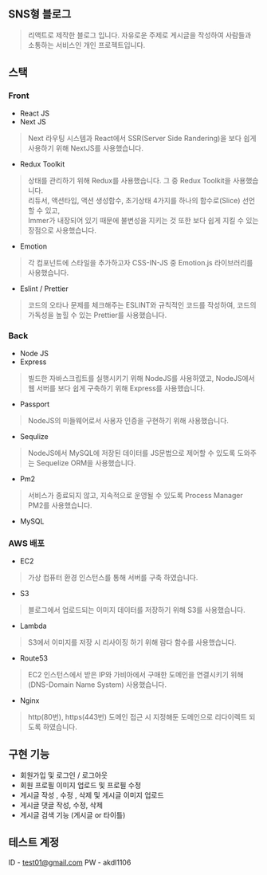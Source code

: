 ## SNS형 블로그
>리액트로 제작한 블로그 입니다. 자유로운 주제로 게시글을 작성하여 사람들과 소통하는 서비스인 개인 프로젝트입니다.  

## 스택

### Front
- React JS
- Next JS
>Next 라우팅 시스템과 React에서 SSR(Server Side Randering)을 보다 쉽게 사용하기 위해 NextJS를 사용했습니다.
- Redux Toolkit
>상태를 관리하기 위해 Redux를 사용했습니다. 그 중 Redux Toolkit을 사용했습니다.  
리듀서, 액션타입, 액션 생성함수, 초기상태 4가지를 하나의 함수로(Slice) 선언할 수 있고,  
Immer가 내장되어 있기 때문에 불변성을 지키는 것 또한 보다 쉽게 지킬 수 있는 장점으로 사용했습니다.
- Emotion
>각 컴포넌트에 스타일을 추가하고자 CSS-IN-JS 중 Emotion.js 라이브러리를 사용했습니다.
- Eslint / Prettier
>코드의 오타나 문제를 체크해주는 ESLINT와 규칙적인 코드를 작성하여, 코드의 가독성을 높힐 수 있는 Prettier를 사용했습니다.

### Back
- Node JS
- Express
>빌드한 자바스크립트를 실행시키기 위해 NodeJS를 사용하였고, NodeJS에서 웹 서버를 보다 쉽게 구축하기 위해 Express를 사용했습니다.
- Passport
>NodeJS의 미들웨어로서 사용자 인증을 구현하기 위해 사용했습니다.
- Sequlize
>NodeJS에서 MySQL에 저장된 데이터를 JS문법으로 제어할 수 있도록 도와주는 Sequelize ORM을 사용했습니다.
- Pm2
>서비스가 종료되지 않고, 지속적으로 운영될 수 있도록 Process Manager PM2를 사용했습니다.
- MySQL

### AWS 배포
- EC2
>가상 컴퓨터 환경 인스턴스를 통해 서버를 구축 하였습니다.
- S3
>블로그에서 업로드되는 이미지 데이터를 저장하기 위해 S3를 사용했습니다.
- Lambda
>S3에서 이미지를 저장 시 리사이징 하기 위해 람다 함수를 사용했습니다.
- Route53
>EC2 인스턴스에서 받은 IP와 가비아에서 구매한 도메인을 연결시키기 위해(DNS-Domain Name System) 사용했습니다.
- Nginx
>http(80번), https(443번) 도메인 접근 시 지정해둔 도메인으로 리다이렉트 되도록 하였습니다.

## 구현 기능
- 회원가입 및 로그인 / 로그아웃
- 회원 프로필 이미지 업로드 및 프로필 수정
- 게시글 작성 , 수정 , 삭제 및 게시글 이미지 업로드
- 게시글 댓글 작성, 수정, 삭제
- 게시글 검색 기능 (게시글 or 타이틀)

## 테스트 계정
ID - test01@gmail.com
PW - akdl1106
